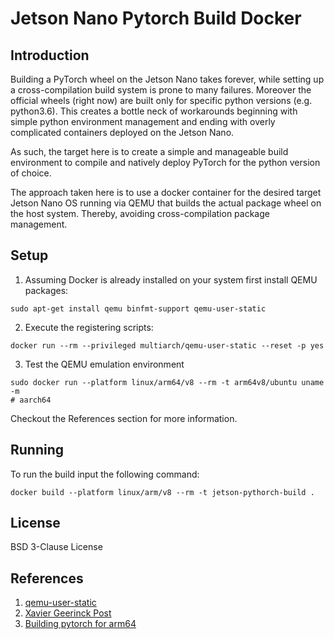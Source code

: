 # Jetson Nano Pytorch Build Docker

## Introduction

Building a PyTorch wheel on the Jetson Nano takes forever, while setting up a cross-compilation build system is prone to many failures. Moreover the official wheels (right now) are built only for specific python versions (e.g. python3.6). This creates a bottle neck of workarounds beginning with simple python environment management and ending with overly complicated containers deployed on the Jetson Nano.

As such, the target here is to create a simple and manageable build environment to compile and natively deploy PyTorch for the python version of choice.

The approach taken here is to use a docker container for the desired target Jetson Nano OS running via QEMU that builds the actual package wheel on the host system. Thereby, avoiding cross-compilation package management.

## Setup

1. Assuming Docker is already installed on your system first install QEMU packages:

  ```
  sudo apt-get install qemu binfmt-support qemu-user-static
  ```
2. Execute the registering scripts:
  ```
  docker run --rm --privileged multiarch/qemu-user-static --reset -p yes
  ```
3. Test the QEMU emulation environment

  ```
  sudo docker run --platform linux/arm64/v8 --rm -t arm64v8/ubuntu uname -m
  # aarch64
  ```

Checkout the References section for more information.

## Running

To run the build input the following command:
  ```
  docker build --platform linux/arm/v8 --rm -t jetson-pythorch-build .
  ```

## License

BSD 3-Clause License

## References
1. [qemu-user-static](https://github.com/multiarch/qemu-user-static)
2. [Xavier Geerinck Post](https://xaviergeerinck.com/post/2021/11/25/infrastructure-nvidia-ai-nvidia-building-pytorch)
3. [Building pytorch for arm64](https://github.com/soerensen3/buildx-pytorch-jetson)
